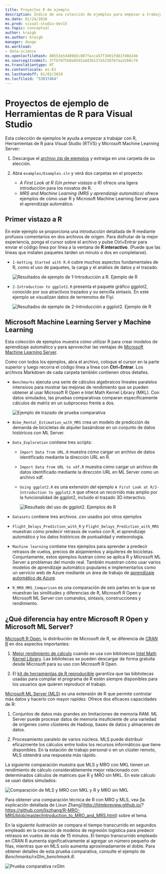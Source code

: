 ```yaml
---
title: Proyectos R de ejemplo
description: Índice de una colección de ejemplos para empezar a trabajar con R y Visual Studio.
ms.date: 01/24/2018
ms.prod: visual-studio-dev15
ms.topic: conceptual
author: kraigb
ms.author: kraigb
manager: douge
ms.workload:
- data-science
ms.openlocfilehash: 80553e54489b5c887facca57f3491fd81fd8d24b
ms.sourcegitcommit: 37fb7075b0a65d2add3b137a5230767aa3266c74
ms.translationtype: HT
ms.contentlocale: es-ES
ms.lasthandoff: 01/02/2019
ms.locfileid: "53837464"
---
```

# <a name="r-tools-for-visual-studio-sample-projects"></a>Proyectos de ejemplo de Herramientas de R para Visual Studio

Esta colección de ejemplos le ayuda a empezar a trabajar con R, Herramientas de R para Visual Studio (RTVS) y Microsoft Machine Learning Server:

1. Descargue el [archivo zip de ejemplos](https://github.com/Microsoft/RTVS-docs/archive/master.zip) y extraiga en una carpeta de su elección.
1. Abra `examples/Examples.sln` y verá dos carpetas en el proyecto:

    - *A First Look at R (Un primer vistazo a R)* ofrece una ligera introducción para los novatos de R.
    - *MRS and Machine Learning (MRS y aprendizaje automático)* ofrece ejemplos de cómo usar R y Microsoft Machine Learning Server para el aprendizaje automático.

## <a name="a-first-look-at-r"></a>Primer vistazo a R

En este ejemplo se proporciona una introducción detallada de R mediante profusos comentarios en dos archivos de origen. Para disfrutar de la mejor experiencia, ponga el cursor sobre el archivo y pulse Ctrl+Entrar para enviar el código línea por línea a la ventana de **R interactivo**. (Puede que las líneas que instalen paquetes tarden un minuto o dos en completarse).

- `1-Getting Started with R.R` cubre muchos aspectos fundamentales de R, como el uso de paquetes, la carga y el análisis de datos y el trazado.

    ![Resultados de ejemplo de 1-Introducción a R. Ejemplo de R](media/samples-getting-started-output.png)

- `2-Introduction to ggplot2.R` presenta el paquete gráfico ggplot2, conocido por sus atractivos trazados y su sencilla sintaxis. En este ejemplo se visualizan datos de terremotos de Fiyi.

    ![Resultados de ejemplo de 2-Introducción a ggplot2. Ejemplo de R](media/samples-ggplot-output.png)

## <a name="microsoft-machine-learning-server-and-machine-learning"></a>Microsoft Machine Learning Server y Machine Learning

Esta colección de ejemplos muestra cómo utilizar R para crear modelos de aprendizaje automático y para aprovechar las ventajas de [Microsoft Machine Learning Server](/machine-learning-server/what-is-machine-learning-server).

Como con todos los ejemplos, abra el archivo, coloque el cursor en la parte superior y luego recorra el código línea a línea con **Ctrl**+**Entrar**. Los archivos Markdown de cada carpeta también contienen otros detalles.

- `Benchmarks` ejecuta una serie de cálculos algebraicos lineales paralelos intensivos para mostrar las mejoras de rendimiento que se pueden obtener al usar Microsoft R Open e Intel Math Kernel Library (MKL). Con datos simulados, las pruebas comparativas comparan específicamente cálculos de matriz en un subproceso frente a dos.

    ![Ejemplo de trazado de prueba comparativa](media/samples-mro-benchmark-plot.png)

- `Bike_Rental_Estimation_with_MRS` crea un modelo de predicción de demanda de bicicletas de alquiler basándose en un conjunto de datos históricos con ML Server. 

- `Data_Exploration` contiene tres scripts:

  - `Import Data from URL.R` muestra cómo cargar un archivo de datos identificado mediante la dirección URL en R.
  - `Import Data from URL to xdf.R` muestra cómo cargar un archivo de datos identificado mediante la dirección URL en ML Server como un archivo xdf.
  - `Using ggplot2.R` es una extensión del ejemplo `A First Look at R/2-Introduction to ggplot2.R` que ofrece un recorrido más amplio por la funcionalidad de ggplot2, incluido el trazado 3D interactivo.

      ![Resultado del uso de ggplot2. Ejemplos de R](media/samples-3d-interactive.png)

- `Datasets` contiene tres archivos *.csv* usados por otros ejemplos
- `Flight_Delays_Prediction_with_R` y `Flight_Delays_Prediction_with_MRS` muestran cómo predecir retrasos de vuelos con R, el aprendizaje automático y los datos históricos de puntualidad y meteorología. 
- `Machine learning` contiene tres ejemplos para aprender a predecir retrasos de vuelos, precios de alojamientos y alquileres de bicicletas. Conjuntamente, estos ejemplos ilustran cómo se aplica R y Microsoft ML Server a problemas del mundo real. También muestran cómo usar varios modelos de aprendizaje automático populares e implementarlos como un servicio web de Azure mediante un área de trabajo de [aprendizaje automático de Azure](https://azure.microsoft.com/services/machine-learning/).

- `R_MRO_MRS_Comparison` es una comparación de seis partes en la que se muestran las similitudes y diferencias de R, Microsoft R Open y Microsoft ML Server con comandos, sintaxis, construcciones y rendimiento.

## <a name="whats-special-about-microsoft-r-open-and-microsoft-ml-server"></a>¿Qué diferencia hay entre Microsoft R Open y Microsoft ML Server?

[Microsoft R Open](http://aka.ms/rtvs-r-open), la distribución de Microsoft de R, se diferencia de [CRAN R](https://cran.r-project.org/) en dos aspectos importantes:

1. [Mejor rendimiento de cálculo](https://mran.revolutionanalytics.com/rro/#intelmkl1) cuando se usa con bibliotecas [Intel Math Kernel Library](https://software.intel.com/intel-mkl). Las bibliotecas se pueden descargar de forma gratuita desde Microsoft para su uso con Microsoft R Open.

1. El [kit de herramientas de R reproducible](https://mran.revolutionanalytics.com/rro/#reproducibility) garantiza que las bibliotecas usadas para compilar el programa de R estén siempre disponibles para los usuarios que quieren reproducir el trabajo.

[Microsoft ML Server (MLS)](/machine-learning-server/what-is-machine-learning-server) es una extensión de R que permite controlar más datos y hacerlo con mayor rapidez. Ofrece dos eficaces capacidades de R:

1. Conjuntos de datos más grandes sin limitaciones de memoria RAM. ML Server puede procesar datos de memoria insuficiente de una variedad de orígenes como clústeres de Hadoop, bases de datos y almacenes de datos.

1. Procesamiento paralelo de varios núcleos. MLS puede distribuir eficazmente los cálculos entre todos los recursos informáticos que tiene disponibles. En la estación de trabajo personal o en un clúster remoto, MLS obtendrá una respuesta más rápido.

La siguiente comparación muestra que MLS y MRO con MKL tienen un rendimiento de cálculo considerablemente mejor relacionado con determinados cálculos de matrices que R y MRO sin MKL. En este cálculo se usan datos simulados:

![Comparación de MLS y MRO con MKL y R y MRO sin MKL](media/samples-speed-comparison.png)

Para obtener una comparación técnica de R con MRO y MLS, vea [la explicación detallada de Lixun Zhang](http://htmlpreview.github.io/? https://github.com/lixzhang/R-MRO-MRS/blob/master/Introduction_to_MRO_and_MRS.html) sobre el tema.

En la siguiente ilustración se compara el tiempo transcurrido en segundos empleado en la creación de modelos de regresión logística para predecir retrasos en vuelos de más de 15 minutos.  El tiempo transcurrido empleado en CRAN R aumenta significativamente al agregar un número pequeño de filas, mientras que en MLS solo aumenta aproximadamente el doble. Para obtener detalles de esta prueba comparativa, consulte el ejemplo de *Benchmarks/rxGlm_benchmark.R*.

![Prueba comparativa rxGlm](media/samples-rxGLM-benchmark.png)
